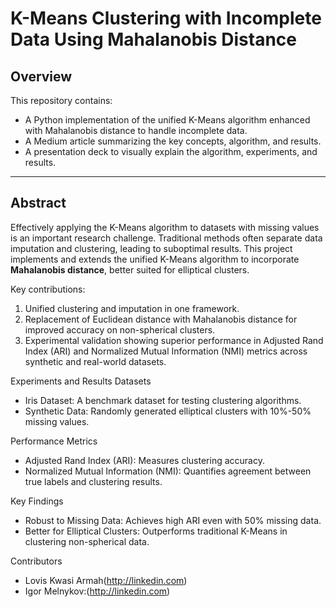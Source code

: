 # **K-Means Clustering with Incomplete Data Using Mahalanobis Distance**

## **Overview**
This repository contains:
- A Python implementation of the unified K-Means algorithm enhanced with Mahalanobis distance to handle incomplete data.
- A Medium article summarizing the key concepts, algorithm, and results.
- A presentation deck to visually explain the algorithm, experiments, and results.

---

## **Abstract**
Effectively applying the K-Means algorithm to datasets with missing values is an important research challenge. Traditional methods often separate data imputation and clustering, leading to suboptimal results. This project implements and extends the unified K-Means algorithm to incorporate **Mahalanobis distance**, better suited for elliptical clusters.

Key contributions:
1. Unified clustering and imputation in one framework.
2. Replacement of Euclidean distance with Mahalanobis distance for improved accuracy on non-spherical clusters.
3. Experimental validation showing superior performance in Adjusted Rand Index (ARI) and Normalized Mutual Information (NMI) metrics across synthetic and real-world datasets.


Experiments and Results
Datasets
- Iris Dataset: A benchmark dataset for testing clustering algorithms.
- Synthetic Data: Randomly generated elliptical clusters with 10%-50% missing values.

Performance Metrics
- Adjusted Rand Index (ARI): Measures clustering accuracy.
- Normalized Mutual Information (NMI): Quantifies agreement between true labels and clustering results.

Key Findings
- Robust to Missing Data: Achieves high ARI even with 50% missing data.
- Better for Elliptical Clusters: Outperforms traditional K-Means in clustering non-spherical data.


Contributors
- Lovis Kwasi Armah(http://linkedin.com)
- Igor Melnykov:(http://linkedin.com)
